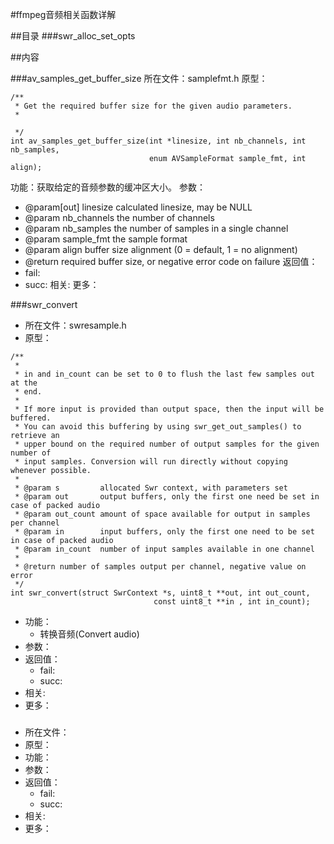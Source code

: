 #ffmpeg音频相关函数详解

##目录
###swr_alloc_set_opts



##内容

###av_samples_get_buffer_size
所在文件：samplefmt.h
原型：
```
/**
 * Get the required buffer size for the given audio parameters.
 *

 */
int av_samples_get_buffer_size(int *linesize, int nb_channels, int nb_samples,
                               enum AVSampleFormat sample_fmt, int align);

```
功能：获取给定的音频参数的缓冲区大小。
参数：
* @param[out] linesize calculated linesize, may be NULL
* @param nb_channels   the number of channels
* @param nb_samples    the number of samples in a single channel
* @param sample_fmt    the sample format
* @param align         buffer size alignment (0 = default, 1 = no alignment)
* @return              required buffer size, or negative error code on failure
返回值：
* fail:
* succ: 
相关:
更多：


###swr_convert
* 所在文件：swresample.h
* 原型：
```
/** 
 *
 * in and in_count can be set to 0 to flush the last few samples out at the
 * end.
 *
 * If more input is provided than output space, then the input will be buffered.
 * You can avoid this buffering by using swr_get_out_samples() to retrieve an
 * upper bound on the required number of output samples for the given number of
 * input samples. Conversion will run directly without copying whenever possible.
 *
 * @param s         allocated Swr context, with parameters set
 * @param out       output buffers, only the first one need be set in case of packed audio
 * @param out_count amount of space available for output in samples per channel
 * @param in        input buffers, only the first one need to be set in case of packed audio
 * @param in_count  number of input samples available in one channel
 *
 * @return number of samples output per channel, negative value on error
 */
int swr_convert(struct SwrContext *s, uint8_t **out, int out_count,
                                const uint8_t **in , int in_count);
```
* 功能：
	* 转换音频(Convert audio)
* 参数：
* 返回值：
	* fail:
	* succ: 
* 相关:
* 更多：

###
* 所在文件：
* 原型：
* 功能：
* 参数：
* 返回值：
	* fail:
	* succ: 
* 相关:
* 更多：


